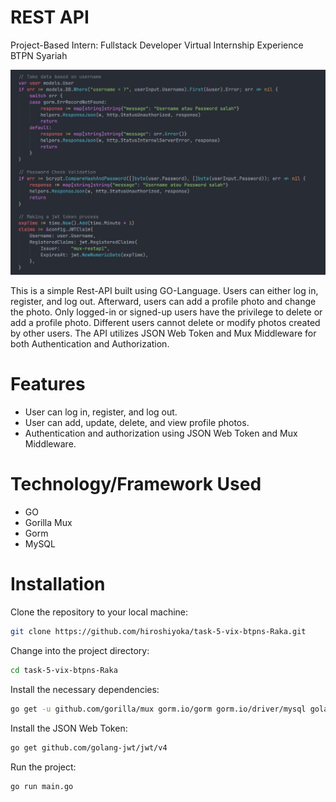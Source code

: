 # REST API

Project-Based Intern: Fullstack Developer Virtual Internship Experience BTPN Syariah

![Banner](./src/banner.png)

This is a simple Rest-API built using GO-Language. Users can either log in, register, and log out. Afterward, users can add a profile photo and change the photo. Only logged-in or signed-up users have the privilege to delete or add a profile photo. Different users cannot delete or modify photos created by other users. The API utilizes JSON Web Token and Mux Middleware for both Authentication and Authorization.

# Features

- User can log in, register, and log out.
- User can add, update, delete, and view profile photos.
- Authentication and authorization using JSON Web Token and Mux Middleware.

# Technology/Framework Used

- GO
- Gorilla Mux
- Gorm
- MySQL

# Installation

Clone the repository to your local machine:

```bash
git clone https://github.com/hiroshiyoka/task-5-vix-btpns-Raka.git
```

Change into the project directory:

```bash
cd task-5-vix-btpns-Raka
```

Install the necessary dependencies:

```bash
go get -u github.com/gorilla/mux gorm.io/gorm gorm.io/driver/mysql golang.org/x/crypto
```

Install the JSON Web Token:

```bash
go get github.com/golang-jwt/jwt/v4
```

Run the project:

```bash
go run main.go
```